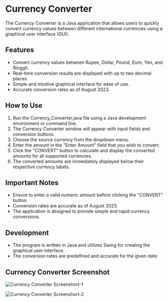 # Currency Converter
The Currency Converter is a Java application that allows users to quickly convert currency values between different international currencies using a graphical user interface (GUI).

## Features
* Convert currency values between Rupee, Dollar, Pound, Euro, Yen, and Ringgit.
* Real-time conversion results are displayed with up to two decimal places.
* Simple and intuitive graphical interface for ease of use.
* Accurate conversion rates as of August 2023.

## How to Use
1. Run the Currency_Converter.java file using a Java development environment or command line.
1. The Currency Converter window will appear with input fields and conversion buttons.
1. Choose the source currency from the dropdown menu.
1. Enter the amount in the "Enter Amount" field that you wish to convert.
1. Click the "CONVERT" button to calculate and display the converted amounts for all supported currencies.
1. The converted amounts are immediately displayed below their respective currency labels.

## Important Notes
* Ensure to enter a valid numeric amount before clicking the "CONVERT" button.
* Conversion rates are accurate as of August 2023.
* The application is designed to provide simple and rapid currency conversions.

## Development
* The program is written in Java and utilizes Swing for creating the graphical user interface.
* The conversion rates are predefined and accurate for the given date.

## Currency Converter Screenshot
![Currency Converter Screenshort-1](https://github.com/Umar-Ashraf09/INTERNSAVY-Internship-Task-3-Currency-Converter/assets/92431008/1df7823b-d583-4aa3-a55e-cc421ebc735a)

![Currency Converter Screenshort-2](https://github.com/Umar-Ashraf09/INTERNSAVY-Internship-Task-3-Currency-Converter/assets/92431008/10fec244-5ed8-4c1d-95cb-601418b742d8)

